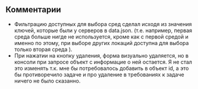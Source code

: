 ## Комментарии

- Фильтрацию доступных для выбора сред сделал исходя из значения ключей, которые были у серверов в data.json. (т.е. например, первая среда больше нигде не используется, кроме как с первой средой и именно по этому, при выборе других локаций доступна для выбора только вторая среда ). 
- При нажатии на кнопку удаления, форма визуально удаляется, но в консоли при запросе объект с информацие о ней остается. Я не стал это изменять т.к. мне бы потребовалось добавить в объект id, а это бы противоречило задаче и про удаление в требованиях к задаче ничего не было сказанно.


